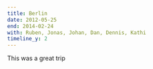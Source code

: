 ```yaml
---
title: Berlin
date: 2012-05-25
end: 2014-02-24
with: Ruben, Jonas, Johan, Dan, Dennis, Kathi
timeline_y: 2
---
```

This was a great trip
